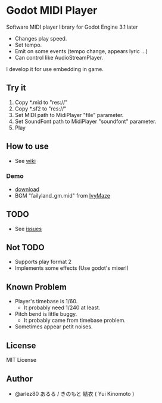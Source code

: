 # Godot MIDI Player

Software MIDI player library for Godot Engine 3.1 later

* Changes play speed.
* Set tempo.
* Emit on some events (tempo change, appears lyric ...)
* Can control like AudioStreamPlayer.

I develop it for use embedding in game.

## Try it

1. Copy *.mid to "res://"
2. Copy *.sf2 to "res://"
3. Set MIDI path to MidiPlayer "file" parameter.
4. Set SoundFont path to MidiPlayer "soundfont" parameter.
5. Play

## How to use

* See [wiki](https://bitbucket.org/arlez80/godot-midi-player/wiki/)

### Demo

* [download](https://bitbucket.org/arlez80/godot-midi-player/downloads/demo.zip)
* BGM "failyland_gm.mid" from [IvyMaze]( http://ivymaze.sakura.ne.jp/ )

## TODO

* See [issues]( https://bitbucket.org/arlez80/godot-midi-player/issues )

## Not TODO

* Supports play format 2
* Implements some effects (Use godot's mixer!)

## Known Problem

* Player's timebase is 1/60.
    * It probably need 1/240 at least.
* Pitch bend is little buggy.
    * It probably came from timebase problem.
* Sometimes appear petit noises.

## License

MIT License

## Author

* @arlez80 あるる / きのもと 結衣 ( Yui Kinomoto )
